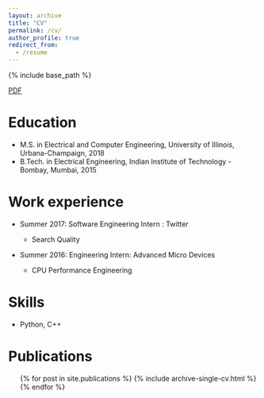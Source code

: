 ```yaml
---
layout: archive
title: "CV"
permalink: /cv/
author_profile: true
redirect_from:
  - /resume
---
```


{% include base_path %}

[PDF](http://openaccess.thecvf.com/content_cvpr_2018/papers/Deshpande_Generative_Modeling_Using_CVPR_2018_paper.pdf')

Education
======
* M.S. in Electrical and Computer Engineering, University of Illinois, Urbana-Champaign, 2018
* B.Tech. in Electrical Engineering, Indian Institute of Technology - Bombay, Mumbai, 2015


Work experience
======
* Summer 2017: Software Engineering Intern : Twitter
  * Search Quality

* Summer 2016: Engineering Intern: Advanced Micro Devices
  * CPU Performance Engineering
  
Skills
======
* Python, C++

Publications
======
  <ul>{% for post in site.publications %}
    {% include archive-single-cv.html %}
  {% endfor %}</ul>
  

